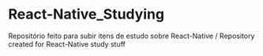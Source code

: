 # React-Native_Studying
Repositório feito para subir itens de estudo sobre React-Native / Repository created for React-Native study stuff

